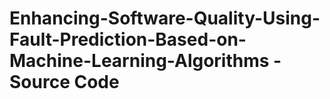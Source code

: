 # Enhancing-Software-Quality-Using-Fault-Prediction-Based-on-Machine-Learning-Algorithms - Source Code
